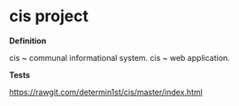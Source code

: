 # cis project


**Definition**

cis ~ communal informational system.
cis ~ web application.

**Tests**

https://rawgit.com/determin1st/cis/master/index.html

